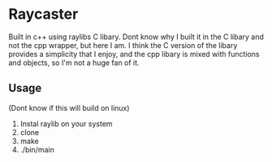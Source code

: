 # Raycaster
Built in c++ using raylibs C libary. Dont know why I built it in the C libary and not the cpp wrapper, but here I am.
I think the C version of the libary provides a simplicity that I enjoy, and the cpp libary is mixed with functions and objects, so I'm not a huge fan of it.

## Usage
(Dont know if this will build on linux)
1. Instal raylib on your system
2. clone
3. make
4. ./bin/main
